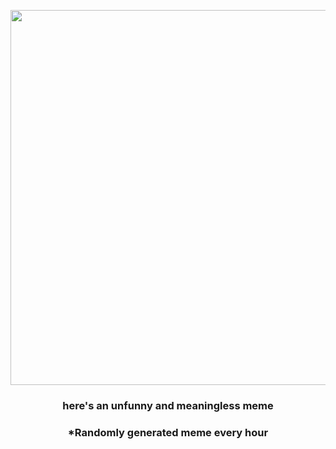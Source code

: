 <p align="center">
        <img src="https://i.redd.it/isgk03qgfco81.gif" width="600" height="600">
        </p>
        <h3 align="center">here's an unfunny and meaningless meme</h3>
        <h3 align="center">*Randomly generated meme every hour</h3>
    